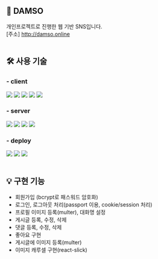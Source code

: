 ## 💬 DAMSO
개인프로젝트로 진행한 웹 기반 SNS입니다. <br />
[주소] http://damso.online <br /> <br />

## 🛠 사용 기술
### - client
<img src="https://img.shields.io/badge/React-61DAFB?style=for-the-badge&logo=React&logoColor=white"> <img src="https://img.shields.io/badge/Next.js-000000?style=for-the-badge&logo=Next.js&logoColor=white"> <img src="https://img.shields.io/badge/Redux-764ABC?style=for-the-badge&logo=Redux&logoColor=white"> <img src="https://img.shields.io/badge/Redux Saga-999999?style=for-the-badge&logo=Redux-saga&logoColor=white"> <img src="https://img.shields.io/badge/styled components-DB7093?style=for-the-badge&logo=styled-components&logoColor=white">

### - server
<img src="https://img.shields.io/badge/Node.js-339933?style=for-the-badge&logo=Node.js&logoColor=white"> <img src="https://img.shields.io/badge/express-000000?style=for-the-badge&logo=express&logoColor=white"> <img src="https://img.shields.io/badge/MySQL-4479A1?style=for-the-badge&logo=MySQL&logoColor=white"> <img src="https://img.shields.io/badge/Sequelize-52B0E7?style=for-the-badge&logo=Sequelize&logoColor=white">

### - deploy
<img src="https://img.shields.io/badge/Amazon AWS-232F3E?style=for-the-badge&logo=AmazonAWS&logoColor=white"> <img src="https://img.shields.io/badge/Amazon EC2-FF9900?style=for-the-badge&logo=AmazonEC2&logoColor=white"> <img src="https://img.shields.io/badge/Amazon S3-569A31?style=for-the-badge&logo=AmazonS3&logoColor=white"> <br /> <br />

## 💡 구현 기능
- 회원가입 (bcrypt로 패스워드 암호화)
- 로그인, 로그아웃 처리(passport 이용, cookie/session 처리)
- 프로필 이미지 등록(multer), 대화명 설정
- 게시글 등록, 수정, 삭제
- 댓글 등록, 수정, 삭제
- 좋아요 구현
- 게시글에 이미지 등록(multer)
- 이미지 캐루셀 구현(react-slick)
